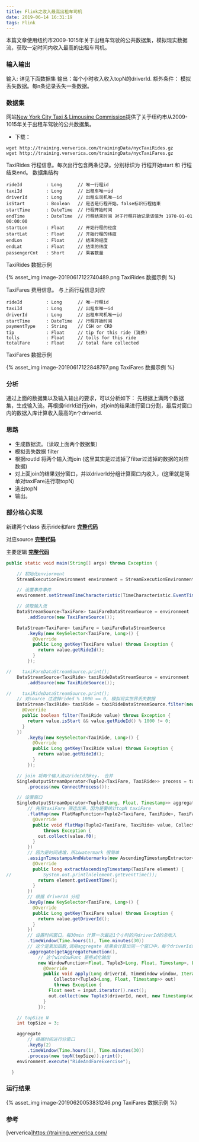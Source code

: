 ```yaml
---
title: Flink之收入最高出租车司机
date: 2019-06-14 16:31:19
tags: Flink
---
```


本篇文章使用纽约市2009-1015年关于出租车驾驶的公共数据集，模拟现实数据流，获取一定时间内收入最高的出租车司机。

<!-- more -->

### 输入输出
输入: 详见下面数据集
输出：每个小时收入收入topN的driverId.
额外条件：
模拟丢失数据。每n条记录丢失一条数据。

### 数据集
网站[New York City Taxi & Limousine Commission](http://www.nyc.gov/html/tlc/html/home/home.shtml)提供了关于纽约市从2009-1015年关于出租车驾驶的公共数据集。

- 下载：
```
wget http://training.ververica.com/trainingData/nycTaxiRides.gz
wget http://training.ververica.com/trainingData/nycTaxiFares.gz
```
TaxiRides 行程信息。每次出行包含两条记录。分别标识为 行程开始start 和 行程结束end。
数据集结构

```
rideId         : Long      // 唯一行程id
taxiId         : Long      // 出租车唯一id 
driverId       : Long      // 出租车司机唯一id
isStart        : Boolean   // 是否是行程开始。false标识行程结束 
startTime      : DateTime  // 行程开始时间
endTime        : DateTime  // 行程结束时间 对于行程开始记录该值为 1970-01-01 00:00:00
startLon       : Float     // 开始行程的经度
startLat       : Float     // 开始行程的纬度
endLon         : Float     // 结束的经度
endLat         : Float     // 结束的纬度
passengerCnt   : Short     // 乘客数量
```

TaxiRides 数据示例

{% asset_img image-20190617122740489.png TaxiRides 数据示例 %}

TaxiFares 费用信息。 与上面行程信息对应

```
rideId         : Long      // 唯一行程id
taxiId         : Long      // 出租车唯一id
driverId       : Long      // 出租车司机唯一id
startTime      : DateTime  // 行程开始时间
paymentType    : String    // CSH or CRD
tip            : Float     // tip for this ride (消费)
tolls          : Float     // tolls for this ride
totalFare      : Float     // total fare collected
```
TaxiFares 数据示例

{% asset_img image-20190617122848797.png TaxiFares 数据示例 %}

### 分析
通过上面的数据集以及输入输出的要求，可以分析如下：
先根据上满两个数据集，生成输入流。再根据ridrId进行join，对join的结果进行窗口分割，最后对窗口内的数据入库计算收入最高的n个driverId.

### 思路
- 生成数据流。（读取上面两个数据集） 
- 模拟丢失数据 filter
- 根据routId 将两个输入流join (这里其实是过滤掉了filter过滤掉的数据的对应数据)
- 对上面join的结果划分窗口，并以driverId分组计算窗口内收入，(这里就是简单对taxiFare进行取topN)
- 选出topN
- 输出。

### 部分核心实现
新建两个class 表示ride和fare [**完整代码**](https://github.com/LAsbun/flink-learning-in-action/tree/master/src/main/java/myflink/entity)

对应source [**完整代码**](https://github.com/LAsbun/flink-learning-in-action/tree/master/src/main/java/myflink/stream/source)

主要逻辑 [**完整代码**](https://github.com/LAsbun/flink-learning-in-action/blob/master/src/main/java/myflink/stream/task/RideAndFareExercise.java)
``` java
public static void main(String[] args) throws Exception {

    // 初始化enviorment
    StreamExecutionEnvironment environment = StreamExecutionEnvironment.getExecutionEnvironment();

    // 设置事件事件
    environment.setStreamTimeCharacteristic(TimeCharacteristic.EventTime);

    // 读取输入流
    DataStreamSource<TaxiFare> taxiFareDataStreamSource = environment
        .addSource(new TaxiFareSource());

    DataStream<TaxiFare> taxiFare = taxiFareDataStreamSource
        .keyBy(new KeySelector<TaxiFare, Long>() {
          @Override
          public Long getKey(TaxiFare value) throws Exception {
            return value.getRideId();
          }
        });

//    taxiFareDataStreamSource.print();
    DataStreamSource<TaxiRide> taxiRideDataStreamSource = environment
        .addSource(new TaxiRideSource());

//    taxiRideDataStreamSource.print();
    // 对source 过滤掉rided % 1000 == 0, 模拟现实世界丢失数据
    DataStream<TaxiRide> taxiRide = taxiRideDataStreamSource.filter(new FilterFunction<TaxiRide>() {
      @Override
      public boolean filter(TaxiRide value) throws Exception {
        return value.isStart && value.getRideId() % 1000 != 0;
      }
    })
        .keyBy(new KeySelector<TaxiRide, Long>() {
          @Override
          public Long getKey(TaxiRide value) throws Exception {
            return value.getRideId();
          }
        });

    // join 将两个输入流以rideId为key， 合并
    SingleOutputStreamOperator<Tuple2<TaxiFare, TaxiRide>> process = taxiFare.connect(taxiRide)
        .process(new ConnectProcess());

    // 设置窗口
    SingleOutputStreamOperator<Tuple3<Long, Float, Timestamp>> aggregate = process
        // 先将taxiFare 筛选出来，因为是要统计topN taxiFare
        .flatMap(new FlatMapFunction<Tuple2<TaxiFare, TaxiRide>, TaxiFare>() {
          @Override
          public void flatMap(Tuple2<TaxiFare, TaxiRide> value, Collector<TaxiFare> out)
              throws Exception {
            out.collect(value.f0);
          }
        })
        // 因为是时间递增，所以watermark 很简单
        .assignTimestampsAndWatermarks(new AscendingTimestampExtractor<TaxiFare>() {
          @Override
          public long extractAscendingTimestamp(TaxiFare element) {
//            System.out.println(element.getEventTime());
            return element.getEventTime();
          }
        })
        // 根据 driverId 分组
        .keyBy(new KeySelector<TaxiFare, Long>() {
          @Override
          public Long getKey(TaxiFare value) throws Exception {
            return value.getDriverId();
          }
        })
        // 设置时间窗口，每30min 计算一次最近1个小时的内driverId的总收入
        .timeWindow(Time.hours(1), Time.minutes(30))
        // 这个是累加函数,调用aggregate 结果会计算出同一个窗口中，每个driverId的收入总值
        .aggregate(getAggregateFunction(),
            // 这个windowFunc 是格式化输出
            new WindowFunction<Float, Tuple3<Long, Float, Timestamp>, Long, TimeWindow>() {
              @Override
              public void apply(Long driverId, TimeWindow window, Iterable<Float> input,
                  Collector<Tuple3<Long, Float, Timestamp>> out)
                  throws Exception {
                Float next = input.iterator().next();
                out.collect(new Tuple3(driverId, next, new Timestamp(window.getEnd())));
              }
            });

    // topSize N
    int topSize = 3;

    aggregate
        // 根据时间进行分窗口
        .keyBy(2)
        .timeWindow(Time.hours(1), Time.minutes(30))
        .process(new topN(topSize)).print();
    environment.execute("RideAndFareExercise");

  }
```

### 运行结果
{% asset_img image-20190620053831246.png TaxiFares 数据示例 %}

### 参考
[ververica]https://training.ververica.com/ 


